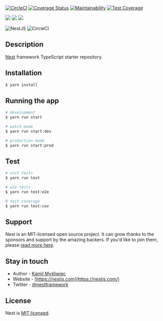 
[![CircleCI](https://dl.circleci.com/status-badge/img/gh/fab-ryan/e-learning-api/tree/main.svg?style=svg)](https://dl.circleci.com/status-badge/redirect/gh/fab-ryan/e-learning-api/tree/main)
[![Coverage Status](https://coveralls.io/repos/github/fab-ryan/e-learning-api/badge.svg)](https://coveralls.io/github/fab-ryan/e-learning-api)
[![Maintainability](https://api.codeclimate.com/v1/badges/b78a6f52e1e387547aa3/maintainability)](https://codeclimate.com/github/fab-ryan/e-learning-api/maintainability)
[![Test Coverage](https://api.codeclimate.com/v1/badges/b78a6f52e1e387547aa3/test_coverage)](https://codeclimate.com/github/fab-ryan/e-learning-api/test_coverage)

![](https://img.shields.io/badge/Maintained-Yes-green)
![](https://img.shields.io/badge/Pull_Requests-Accepting-green)
![](https://img.shields.io/badge/Contributions-Accepting-cyan)

![NestJS](https://img.shields.io/badge/nestjs-%23404d59.svg?style=for-the-badge&logo=nestjs&logoColor=%2361DAFB) ![CircleCI](https://img.shields.io/badge/circle%20ci-%23161616.svg?style=for-the-badge&logo=circleci&logoColor=white)

  <!--[![Backers on Open Collective](https://opencollective.com/nest/backers/badge.svg)](https://opencollective.com/nest#backer)
  [![Sponsors on Open Collective](https://opencollective.com/nest/sponsors/badge.svg)](https://opencollective.com/nest#sponsor)-->

## Description

[Nest](https://github.com/nestjs/nest) framework TypeScript starter repository.

## Installation

```bash
$ yarn install
```

## Running the app

```bash
# development
$ yarn run start

# watch mode
$ yarn run start:dev

# production mode
$ yarn run start:prod
```

## Test

```bash
# unit tests
$ yarn run test

# e2e tests
$ yarn run test:e2e

# test coverage
$ yarn run test:cov
```

## Support

Nest is an MIT-licensed open source project. It can grow thanks to the sponsors and support by the amazing backers. If you'd like to join them, please [read more here](https://docs.nestjs.com/support).

## Stay in touch

- Author - [Kamil Myśliwiec](https://kamilmysliwiec.com)
- Website - [https://nestjs.com](https://nestjs.com/)
- Twitter - [@nestframework](https://twitter.com/nestframework)

## License

Nest is [MIT licensed](LICENSE).
